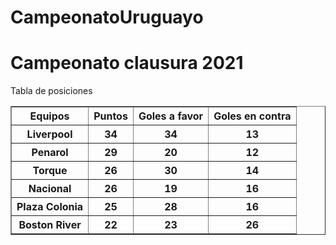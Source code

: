 # CampeonatoUruguayo

<!doctype html>
<html>
    <head>
    <title>Campeonato Uruguayo </title>
    </head>
    <body>
    <h1> Campeonato clausura 2021</h1>
    <caption> Tabla de posiciones</caption>
    <table border ="1">
        <thead>
            <tr>
                <th>Equipos</th>
                <th>Puntos </th>
                <th>Goles a favor</th>
                <th>Goles en contra</th>
            </tr>
        </thead>
        <tbody>
            <tr>
                <th>Liverpool</th>
                <th>34</th>
                <th>34</th>
                <th>13</th>
            </tr>
                        <tr>
                <th>Penarol</th>
                <th>29</th>
                <th>20</th>
                <th>12</th>
            </tr>
                        <tr>
                <th>Torque</th>
                <th>26</th>
                <th>30</th>
                <th>14</th>
            </tr>
                        <tr>
                <th>Nacional</th>
                <th>26</th>
                <th>19</th>
                <th>16</th>  
            </tr>
                        <tr>
                <th>Plaza Colonia</th>
                <th>25</th>
                <th>28</th>
                <th>16</th>   
            </tr>
                        <tr>
                <th>Boston River</th>
                <th>22</th>
                <th>23</th>
                <th>26</th>
            </tr>
        </tbody>
    </table>   
    </body>
</html>